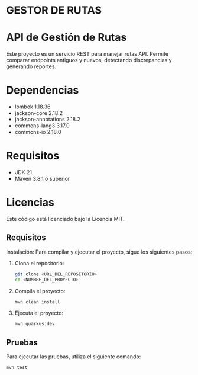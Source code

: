 ﻿GESTOR DE RUTAS
=============

# API de Gestión de Rutas
Este proyecto es un servicio REST para manejar rutas API. Permite comparar endpoints antiguos y nuevos, detectando discrepancias y generando reportes.

# Dependencias
- lombok 1.18.36
- jackson-core 2.18.2
- jackson-annotations 2.18.2
- commons-lang3 3.17.0
- commons-io 2.18.0

# Requisitos
- JDK 21
- Maven 3.8.1 o superior

# Licencias
Este código está licenciado bajo la Licencia MIT.

## Requisitos
Instalación: Para compilar y ejecutar el proyecto, sigue los siguientes pasos:

1. Clona el repositorio:
    ```sh
    git clone <URL_DEL_REPOSITORIO>
    cd <NOMBRE_DEL_PROYECTO>
    ```

2. Compila el proyecto:
    ```sh
    mvn clean install
    ```

3. Ejecuta el proyecto:
    ```sh
    mvn quarkus:dev
    ```

## Pruebas
Para ejecutar las pruebas, utiliza el siguiente comando:
```sh
mvn test


